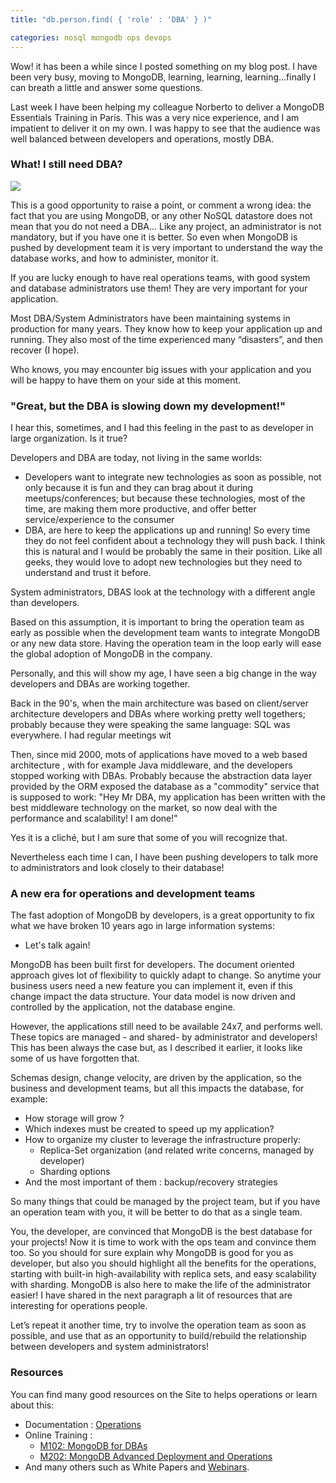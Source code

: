 ```yaml
---
title: "db.person.find( { 'role' : 'DBA' } )"

categories: nosql mongodb ops devops
---
```

Wow! it has been a while since I posted something on my blog post. I have been very busy, moving to MongoDB, learning, learning, learning…finally I can breath a little and answer some questions.

Last week I have been helping my colleague Norberto to deliver a MongoDB Essentials Training in Paris. This was a very nice experience, and I am impatient to deliver it on my own. I was happy to see that the audience was well balanced between developers and operations, mostly DBA.

### What! I still need DBA?

![](http://ct.fra.bz/ol/fz/sw/i53/5/6/8/frabz-what-if-i-told-you-you-dont-need-to-know-sql-to-be-a-dba-85380e.jpg )

This is a good opportunity to raise a point, or comment a wrong idea: the fact that you are using MongoDB, or any other NoSQL datastore does not mean that you do not need a DBA… Like any project, an administrator is not mandatory, but if you have one it is better. So even when MongoDB is pushed by development team it is very important to understand the way the database works, and how to administer, monitor it.

If you are lucky enough to have real operations teams, with good system and database administrators use them! They are very important for your application.

Most DBA/System Administrators have been maintaining systems in production for many years. They know how to keep your application up and running. They also most of the time experienced many “disasters”, and then recover (I hope).

Who knows, you may encounter big issues with your application and you will be happy to have them on your side at this moment.

### "Great, but the DBA is slowing down my development!"

I hear this, sometimes, and I had this feeling in the past to as developer in large organization. Is it true?

Developers and DBA are today, not living in the same worlds:

* Developers want to integrate new technologies as soon as possible, not only because it is fun and they can brag about it during meetups/conferences; but because these technologies, most of the time, are making them more productive, and offer better service/experience to the consumer
* DBA, are here to keep the applications up and running! So every time they do not feel confident about a technology they will push back. I think this is natural and I would be probably the same in their position. Like all geeks, they would love to adopt new technologies but they need to understand and trust it before.

System administrators, DBAS look at the technology with a different angle than developers.

Based on this assumption, it is important to bring the operation team as early as possible when  the development team wants to integrate MongoDB or any new data store. Having the operation team in the loop early will ease the global adoption of MongoDB in the company.

Personally, and this will show my age, I have seen a big change in the way developers and DBAs are working together.

Back in the 90's, when the main architecture was based on client/server architecture  developers and DBAs where working pretty well togethers; probably because they were speaking the same language: SQL was everywhere.  I had regular meetings wit

Then, since mid 2000, mots of applications have moved to a web based architecture , with for example Java middleware, and the developers stopped working with DBAs. Probably because the abstraction data layer provided by the ORM exposed the database as a "commodity" service that is supposed to work: "Hey Mr DBA, my application has been written with the best middleware technology on the market, so now deal with the performance and scalability! I am done!"

Yes it is a cliché, but I am sure that some of you will recognize that.

Nevertheless each time I can, I have been pushing developers to talk more to administrators and look closely to their database!

### A new era for operations and development teams

The fast adoption of MongoDB by developers, is a great opportunity to fix what we have broken 10 years ago in large information systems:

* Let's talk again!

MongoDB has been built first for developers. The document oriented approach gives lot of flexibility to quickly adapt to change. So anytime your business users need a new feature you can implement it, even if this change impact the data structure. Your data model is now driven and controlled by the application, not the database engine.

However, the applications still need to be available 24x7, and performs well. These topics are managed - and shared- by administrator and developers! This has been always the case but, as I described it earlier, it looks like some of us have forgotten that.

Schemas design, change velocity, are driven by the application, so the business and development teams, but all this impacts the database, for example:

* How storage will grow ?
* Which indexes must be created to speed up my application?
* How to organize my cluster to leverage the infrastructure properly:
    * Replica-Set organization (and related write concerns, managed by developer)
    * Sharding options
* And the most important of them : backup/recovery strategies

So many things that could be managed by the project team, but if you have an operation team with you, it will be better to do that as a single team.

You, the developer, are convinced that MongoDB is the best database for your projects! Now it is time to work with the ops team and convince them too.  So you should for sure explain why MongoDB is good for you as developer, but also you should highlight all the benefits for the operations, starting with built-in high-availability with replica sets, and easy scalability with sharding. MongoDB is also here to make the life of the administrator easier! I have shared in the next paragraph a lit of resources that are interesting for operations people.

Let’s repeat it another time, try to involve the operation team as soon as possible, and use that as an opportunity to build/rebuild the relationship between developers and system administrators!

### Resources

You can find many good resources on the Site to helps operations or learn about this:

* Documentation : [Operations](http://docs.mongodb.org/manual/administration/)
* Online Training :
    * [M102: MongoDB for DBAs](https://education.mongodb.com/courses/10gen/M102/2014_May/about)
    * [M202: MongoDB Advanced Deployment and Operations](https://education.mongodb.com/courses/10gen/M202/2014_April/about)
* And many others such as White Papers and [Webinars](http://www.mongodb.com/webinars).
